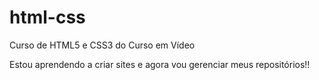 # html-css

Curso de HTML5 e CSS3 do Curso em Vídeo

Estou aprendendo a criar sites e agora vou gerenciar meus repositórios!!
